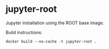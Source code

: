 # jupyter-root
Jupyter installation using the ROOT base image.

Build instructions:

<code>docker build --no-cache -t jupyter-root .</code>
